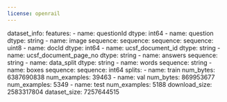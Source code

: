 ```yaml
---
license: openrail
---
```

dataset_info:
  features:
    - name: questionId
      dtype: int64
    - name: question
      dtype: string
    - name: image
      sequence:
        sequence:
          sequence:
            sequence: uint8
    - name: docId
      dtype: int64
    - name: ucsf_document_id
      dtype: string
    - name: ucsf_document_page_no
      dtype: string
    - name: answers
      sequence: string
    - name: data_split
      dtype: string
    - name: words
      sequence: string
    - name: boxes
      sequence:
        sequence: int64
  splits:
    - name: train
      num_bytes: 6387690838
      num_examples: 39463
    - name: val
      num_bytes: 869953677
      num_examples: 5349
    - name: test
      num_examples: 5188
  download_size: 2583317804
  dataset_size: 7257644515